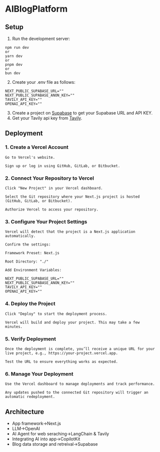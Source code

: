 # AIBlogPlatform
## Setup
1. Run the development server:
```
npm run dev
or
yarn dev
or
pnpm dev
or 
bun dev
```

2. Create your .env file as follows:
```
NEXT_PUBLIC_SUPABASE_URL=""
NEXT_PUBLIC_SUPABASE_ANON_KEY=""
TAVILY_API_KEY=""
OPENAI_API_KEY=""
```

3. Create a project on [Supabase](http://supabase.com/) to get your Supabase URL and API KEY.
4. Get your Tavily api key from [Tavily](https://app.tavily.com/home).

## Deployment

### 1. Create a Vercel Account
   
    Go to Vercel's website.
    
    Sign up or log in using GitHub, GitLab, or Bitbucket.

### 2. Connect Your Repository to Vercel
   
    Click "New Project" in your Vercel dashboard.
    
    Select the Git repository where your Next.js project is hosted (GitHub, GitLab, or Bitbucket).
    
    Authorize Vercel to access your repository.

### 3. Configure Your Project Settings
   
    Vercel will detect that the project is a Next.js application automatically.
    
    Confirm the settings:
    
    Framework Preset: Next.js
    
    Root Directory: "./"
    
    Add Environment Variables:
    
    NEXT_PUBLIC_SUPABASE_URL=""
    NEXT_PUBLIC_SUPABASE_ANON_KEY=""
    TAVILY_API_KEY=""
    OPENAI_API_KEY=""
  
### 4. Deploy the Project
   
    Click "Deploy" to start the deployment process.
    
    Vercel will build and deploy your project. This may take a few minutes.

### 5. Verify Deployment
    
    Once the deployment is complete, you’ll receive a unique URL for your live project, e.g., https://your-project.vercel.app.
    
    Test the URL to ensure everything works as expected.

### 6. Manage Your Deployment
    
    Use the Vercel dashboard to manage deployments and track performance.
    
    Any updates pushed to the connected Git repository will trigger an automatic redeployment.

## Architecture
<ul>
<li>App framework->Next.js
<li>LLM->OpenAI
<li>AI Agent for web seraching->LangChain & Tavily
<li>Integrating AI into app->CopilotKit
<li>Blog data storage and retreival->Supabase
</ul>
